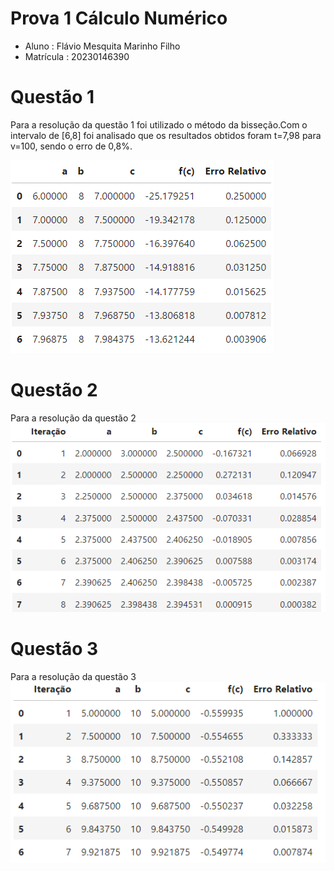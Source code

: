 # Prova 1 Cálculo Numérico

- Aluno : Flávio Mesquita Marinho Filho
- Matrícula : 20230146390

# Questão 1

Para a resolução da questão 1 foi utilizado o método da bisseção.Com o intervalo de [6,8] foi analisado que os resultados obtidos foram t=7,98 para v=100, sendo o erro de 0,8%.

![quest1](imgs/quest1.png)

# Questão 2

Para a resolução da questão 2
![quest2](imgs/quest2.png)

# Questão 3

Para a resolução da questão 3
![quest4](imgs/quest4.png)
